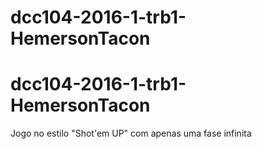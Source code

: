 # dcc104-2016-1-trb1-HemersonTacon
# dcc104-2016-1-trb1-HemersonTacon

Jogo no estilo "Shot'em UP" com apenas uma fase infinita
